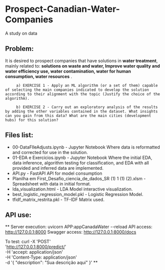 # Prospect-Canadian-Water-Companies
A study on data

## Problem:

It is desired to prospect companies that have solutions in **water treatment**, mainly related to: **solutions on waste and water, Improve water quality and water efficiency use, water contamination, water for human consumption, water resources** .

         a) EXERCISE 1 - Apply an ML algorithm (or a set of them) capable of selecting the main companies indicated to develop the solution according to their alignment with the topic (Justify the choice of the algorithm).

         b) EXERCISE 2 - Carry out an exploratory analysis of the results by adding the other variables contained in the dataset. What insights can you gain from this data? What are the main cities (development hubs) for this solution?


## Files list:

+ 00-DataFIleAdjusts.ipynb                                         - Jupyter Notebook Where data is reformatted and corrected for use in the solution.
+ 01-EDA e Exercicios.ipynb                                        - Jupyter Notebook Where the initial EDA, data inference, algorithm testing for classification, and EDA with all provided and inferred data are implemented.
+ API.py                                                           - FastAPI API for model consumption
+ Planilha em First_Desafio_ciencia_de_dados_SR (1) 1 (1) (2).xlsm - Spreadsheet with data in initial format.
+ lda_visualization.html                                           - LDA Model interactive visualization.
+ best_logistic_regression_model.pkl                               - Logistic Regression Model.
+ tfidf_matrix_restrita.pkl                                        - TF-IDF Matrix used.

## API use:

** Server execution: uvicorn APP:appCanadaWater --reload
 API access: http://127.0.0.1:8000
 Swagger access: http://127.0.0.1:8000/docs

 To test:
 curl -X 'POST' \
  'http://127.0.0.1:8000/predict/' \
  -H 'accept: application/json' \
  -H 'Content-Type: application/json' \
  -d '{
  "description": "Sua descrição aqui"
 }' **
